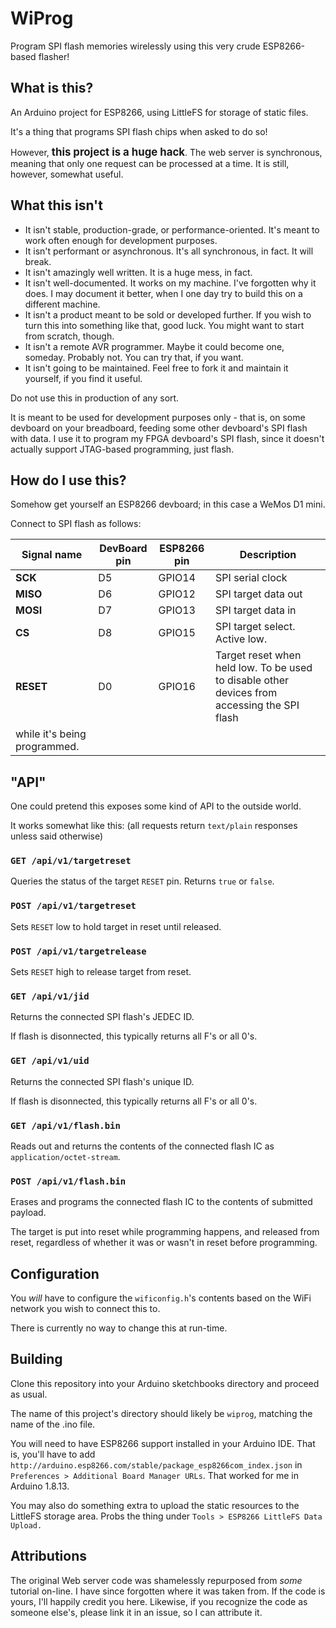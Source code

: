 # WiProg

Program SPI flash memories wirelessly using this very crude ESP8266-based flasher!

## What is this?

An Arduino project for ESP8266, using LittleFS for storage of static files.

It's a thing that programs SPI flash chips when asked to do so!

However, <big>**this project is a huge hack**</big>. The web server is synchronous, meaning that only one request can be
processed at a
time. It is still, however, somewhat useful.

## What this isn't

- It isn't stable, production-grade, or performance-oriented. It's meant to work often enough for development purposes.
- It isn't performant or asynchronous. It's all synchronous, in fact. It will break.
- It isn't amazingly well written. It is a huge mess, in fact.
- It isn't well-documented. It works on my machine. I've forgotten why it does. I may document it better, when I one day
  try to build this on a different machine.
- It isn't a product meant to be sold or developed further. If you wish to turn this into something like that, good
  luck. You might want to start from scratch, though.
- It isn't a remote AVR programmer. Maybe it could become one, someday. Probably not. You can try that, if you want.
- It isn't going to be maintained. Feel free to fork it and maintain it yourself, if you find it useful.

Do not use this in production of any sort.

It is meant to be used for development purposes only - that is, on some devboard on your breadboard, feeding some other
devboard's SPI flash with data.
I use it to program my FPGA devboard's SPI flash, since it doesn't actually support JTAG-based programming, just flash.

## How do I use this?

Somehow get yourself an ESP8266 devboard; in this case a WeMos D1 mini.

Connect to SPI flash as follows:

| Signal name | DevBoard pin | ESP8266 pin | Description |
| - | - | - | - |
| **SCK**   | D5 | GPIO14 | SPI serial clock |
| **MISO**  | D6 | GPIO12 | SPI target data out |
| **MOSI**  | D7 | GPIO13 | SPI target data in |
| **CS**    | D8 | GPIO15 | SPI target select. Active low. |
| **RESET** | D0 | GPIO16 | Target reset when held low. To be used to disable other devices from accessing the SPI flash
while it's being programmed. |

## "API"

One could pretend this exposes some kind of API to the outside world.

It works somewhat like this: (all requests return `text/plain` responses unless said otherwise)

### `GET /api/v1/targetreset`

Queries the status of the target `RESET` pin. Returns `true` or `false`.

### `POST /api/v1/targetreset`

Sets `RESET` low to hold target in reset until released.

### `POST /api/v1/targetrelease`

Sets `RESET` high to release target from reset.

### `GET /api/v1/jid`

Returns the connected SPI flash's JEDEC ID.

If flash is disonnected, this typically returns all F's or all 0's.

### `GET /api/v1/uid`

Returns the connected SPI flash's unique ID.

If flash is disonnected, this typically returns all F's or all 0's.

### `GET /api/v1/flash.bin`

Reads out and returns the contents of the connected flash IC as `application/octet-stream`.

### `POST /api/v1/flash.bin`

Erases and programs the connected flash IC to the contents of submitted payload.

The target is put into reset while programming happens, and released from reset, regardless of whether it was or wasn't
in reset before programming.

## Configuration

You _will_ have to configure the `wificonfig.h`'s contents based on the WiFi network you wish to connect this to.

There is currently no way to change this at run-time.

## Building

Clone this repository into your Arduino sketchbooks directory and proceed as usual.

The name of this project's directory should likely be `wiprog`, matching the name of the .ino file.

You will need to have ESP8266 support installed in your Arduino IDE. 
That is, you'll have to add `http://arduino.esp8266.com/stable/package_esp8266com_index.json` in `Preferences > Additional Board Manager URLs`.
That worked for me in Arduino 1.8.13.

You may also do something extra to upload the static resources to the LittleFS storage area. Probs the thing under `Tools > ESP8266 LittleFS Data Upload.`  

## Attributions

The original Web server code was shamelessly repurposed from _some_ tutorial on-line.
I have since forgotten where it was taken from.
If the code is yours, I'll happily credit you here.
Likewise, if you recognize the code as someone else's, please link it in an issue, so I can attribute it.
